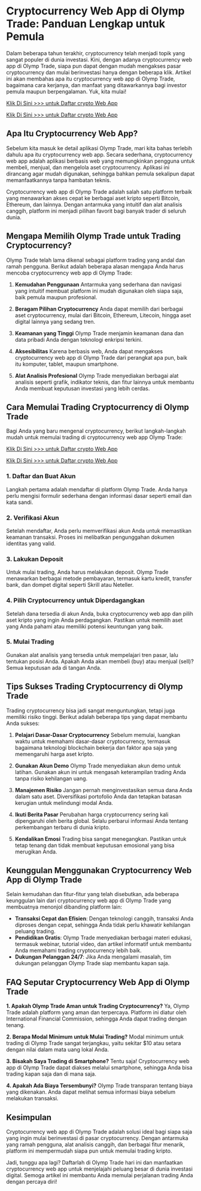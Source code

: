 # Cryptocurrency Web App di Olymp Trade: Panduan Lengkap untuk Pemula

Dalam beberapa tahun terakhir, cryptocurrency telah menjadi topik yang sangat populer di dunia investasi. Kini, dengan adanya cryptocurrency web app di Olymp Trade, siapa pun dapat dengan mudah mengakses pasar cryptocurrency dan mulai berinvestasi hanya dengan beberapa klik. Artikel ini akan membahas apa itu cryptocurrency web app di Olymp Trade, bagaimana cara kerjanya, dan manfaat yang ditawarkannya bagi investor pemula maupun berpengalaman. Yuk, kita mulai!

[Klik Di Sini >>> untuk Daftar crypto Web App](https://bit.ly/424hrGn)

[Klik Di Sini >>> untuk Daftar crypto Web App](https://bit.ly/424hrGn)

## Apa Itu Cryptocurrency Web App?

Sebelum kita masuk ke detail aplikasi Olymp Trade, mari kita bahas terlebih dahulu apa itu cryptocurrency web app. Secara sederhana, cryptocurrency web app adalah aplikasi berbasis web yang memungkinkan pengguna untuk membeli, menjual, dan mengelola aset cryptocurrency. Aplikasi ini dirancang agar mudah digunakan, sehingga bahkan pemula sekalipun dapat memanfaatkannya tanpa hambatan teknis.

Cryptocurrency web app di Olymp Trade adalah salah satu platform terbaik yang menawarkan akses cepat ke berbagai aset kripto seperti Bitcoin, Ethereum, dan lainnya. Dengan antarmuka yang intuitif dan alat analisis canggih, platform ini menjadi pilihan favorit bagi banyak trader di seluruh dunia.

## Mengapa Memilih Olymp Trade untuk Trading Cryptocurrency?

Olymp Trade telah lama dikenal sebagai platform trading yang andal dan ramah pengguna. Berikut adalah beberapa alasan mengapa Anda harus mencoba cryptocurrency web app di Olymp Trade:

1. **Kemudahan Penggunaan**
   Antarmuka yang sederhana dan navigasi yang intuitif membuat platform ini mudah digunakan oleh siapa saja, baik pemula maupun profesional.

2. **Beragam Pilihan Cryptocurrency**
   Anda dapat memilih dari berbagai aset cryptocurrency, mulai dari Bitcoin, Ethereum, Litecoin, hingga aset digital lainnya yang sedang tren.

3. **Keamanan yang Tinggi**
   Olymp Trade menjamin keamanan dana dan data pribadi Anda dengan teknologi enkripsi terkini.

4. **Aksesibilitas**
   Karena berbasis web, Anda dapat mengakses cryptocurrency web app di Olymp Trade dari perangkat apa pun, baik itu komputer, tablet, maupun smartphone.

5. **Alat Analisis Profesional**
   Olymp Trade menyediakan berbagai alat analisis seperti grafik, indikator teknis, dan fitur lainnya untuk membantu Anda membuat keputusan investasi yang lebih cerdas.

## Cara Memulai Trading Cryptocurrency di Olymp Trade

Bagi Anda yang baru mengenal cryptocurrency, berikut langkah-langkah mudah untuk memulai trading di cryptocurrency web app Olymp Trade:

[Klik Di Sini >>> untuk Daftar crypto Web App](https://bit.ly/424hrGn)

[Klik Di Sini >>> untuk Daftar crypto Web App](https://bit.ly/424hrGn)

### 1. Daftar dan Buat Akun
Langkah pertama adalah mendaftar di platform Olymp Trade. Anda hanya perlu mengisi formulir sederhana dengan informasi dasar seperti email dan kata sandi.

### 2. Verifikasi Akun
Setelah mendaftar, Anda perlu memverifikasi akun Anda untuk memastikan keamanan transaksi. Proses ini melibatkan pengunggahan dokumen identitas yang valid.

### 3. Lakukan Deposit
Untuk mulai trading, Anda harus melakukan deposit. Olymp Trade menawarkan berbagai metode pembayaran, termasuk kartu kredit, transfer bank, dan dompet digital seperti Skrill atau Neteller.

### 4. Pilih Cryptocurrency untuk Diperdagangkan
Setelah dana tersedia di akun Anda, buka cryptocurrency web app dan pilih aset kripto yang ingin Anda perdagangkan. Pastikan untuk memilih aset yang Anda pahami atau memiliki potensi keuntungan yang baik.

### 5. Mulai Trading
Gunakan alat analisis yang tersedia untuk mempelajari tren pasar, lalu tentukan posisi Anda. Apakah Anda akan membeli (buy) atau menjual (sell)? Semua keputusan ada di tangan Anda.

## Tips Sukses Trading Cryptocurrency di Olymp Trade

Trading cryptocurrency bisa jadi sangat menguntungkan, tetapi juga memiliki risiko tinggi. Berikut adalah beberapa tips yang dapat membantu Anda sukses:

1. **Pelajari Dasar-Dasar Cryptocurrency**
   Sebelum memulai, luangkan waktu untuk memahami dasar-dasar cryptocurrency, termasuk bagaimana teknologi blockchain bekerja dan faktor apa saja yang memengaruhi harga aset kripto.

2. **Gunakan Akun Demo**
   Olymp Trade menyediakan akun demo untuk latihan. Gunakan akun ini untuk mengasah keterampilan trading Anda tanpa risiko kehilangan uang.

3. **Manajemen Risiko**
   Jangan pernah menginvestasikan semua dana Anda dalam satu aset. Diversifikasi portofolio Anda dan tetapkan batasan kerugian untuk melindungi modal Anda.

4. **Ikuti Berita Pasar**
   Perubahan harga cryptocurrency sering kali dipengaruhi oleh berita global. Selalu perbarui informasi Anda tentang perkembangan terbaru di dunia kripto.

5. **Kendalikan Emosi**
   Trading bisa sangat menegangkan. Pastikan untuk tetap tenang dan tidak membuat keputusan emosional yang bisa merugikan Anda.

## Keunggulan Menggunakan Cryptocurrency Web App di Olymp Trade

Selain kemudahan dan fitur-fitur yang telah disebutkan, ada beberapa keunggulan lain dari cryptocurrency web app di Olymp Trade yang membuatnya menonjol dibanding platform lain:

- **Transaksi Cepat dan Efisien**: Dengan teknologi canggih, transaksi Anda diproses dengan cepat, sehingga Anda tidak perlu khawatir kehilangan peluang trading.
- **Pendidikan Gratis**: Olymp Trade menyediakan berbagai materi edukasi, termasuk webinar, tutorial video, dan artikel informatif untuk membantu Anda memahami trading cryptocurrency lebih baik.
- **Dukungan Pelanggan 24/7**: Jika Anda mengalami masalah, tim dukungan pelanggan Olymp Trade siap membantu kapan saja.

## FAQ Seputar Cryptocurrency Web App di Olymp Trade

**1. Apakah Olymp Trade Aman untuk Trading Cryptocurrency?**
Ya, Olymp Trade adalah platform yang aman dan terpercaya. Platform ini diatur oleh International Financial Commission, sehingga Anda dapat trading dengan tenang.

**2. Berapa Modal Minimum untuk Mulai Trading?**
Modal minimum untuk trading di Olymp Trade sangat terjangkau, yaitu sekitar $10 atau setara dengan nilai dalam mata uang lokal Anda.

**3. Bisakah Saya Trading di Smartphone?**
Tentu saja! Cryptocurrency web app di Olymp Trade dapat diakses melalui smartphone, sehingga Anda bisa trading kapan saja dan di mana saja.

**4. Apakah Ada Biaya Tersembunyi?**
Olymp Trade transparan tentang biaya yang dikenakan. Anda dapat melihat semua informasi biaya sebelum melakukan transaksi.

## Kesimpulan

Cryptocurrency web app di Olymp Trade adalah solusi ideal bagi siapa saja yang ingin mulai berinvestasi di pasar cryptocurrency. Dengan antarmuka yang ramah pengguna, alat analisis canggih, dan berbagai fitur menarik, platform ini mempermudah siapa pun untuk memulai trading kripto.

Jadi, tunggu apa lagi? Daftarlah di Olymp Trade hari ini dan manfaatkan cryptocurrency web app untuk menjelajahi peluang besar di dunia investasi digital. Semoga artikel ini membantu Anda memulai perjalanan trading Anda dengan percaya diri!

